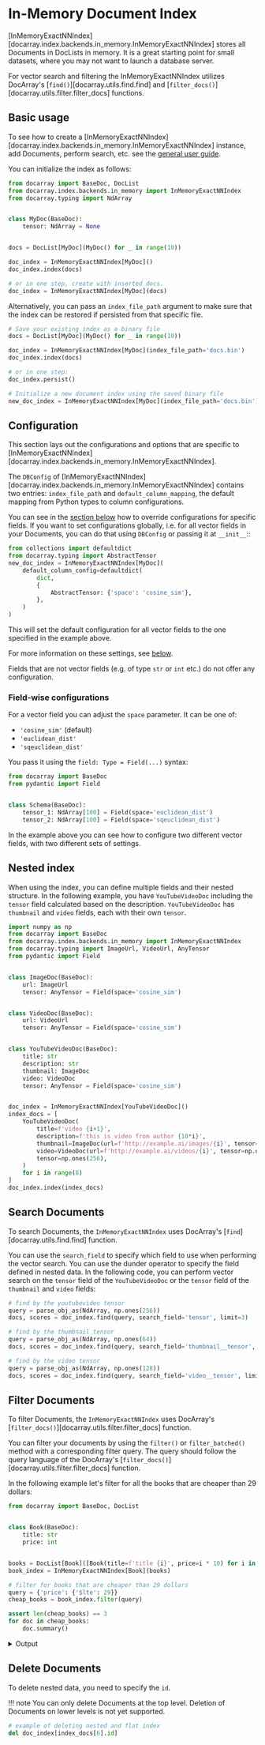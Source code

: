 # In-Memory Document Index


[InMemoryExactNNIndex][docarray.index.backends.in_memory.InMemoryExactNNIndex] stores all Documents in DocLists in memory. 
It is a great starting point for small datasets, where you may not want to launch a database server.

For vector search and filtering the InMemoryExactNNIndex utilizes DocArray's [`find()`][docarray.utils.find.find] and 
[`filter_docs()`][docarray.utils.filter.filter_docs] functions.

## Basic usage

To see how to create a [InMemoryExactNNIndex][docarray.index.backends.in_memory.InMemoryExactNNIndex] instance, add Documents,
perform search, etc. see the [general user guide](./docindex.md).

You can initialize the index as follows:

```python
from docarray import BaseDoc, DocList
from docarray.index.backends.in_memory import InMemoryExactNNIndex
from docarray.typing import NdArray


class MyDoc(BaseDoc):
    tensor: NdArray = None


docs = DocList[MyDoc](MyDoc() for _ in range(10))

doc_index = InMemoryExactNNIndex[MyDoc]()
doc_index.index(docs)

# or in one step, create with inserted docs.
doc_index = InMemoryExactNNIndex[MyDoc](docs)
```

Alternatively, you can pass an `index_file_path` argument to make sure that the index can be restored if persisted from that specific file.
```python
# Save your existing index as a binary file
docs = DocList[MyDoc](MyDoc() for _ in range(10))

doc_index = InMemoryExactNNIndex[MyDoc](index_file_path='docs.bin')
doc_index.index(docs)

# or in one step:
doc_index.persist()

# Initialize a new document index using the saved binary file
new_doc_index = InMemoryExactNNIndex[MyDoc](index_file_path='docs.bin')
```

## Configuration

This section lays out the configurations and options that are specific to [InMemoryExactNNIndex][docarray.index.backends.in_memory.InMemoryExactNNIndex].

The `DBConfig` of [InMemoryExactNNIndex][docarray.index.backends.in_memory.InMemoryExactNNIndex] contains two entries:
`index_file_path` and `default_column_mapping`, the default mapping from Python types to column configurations.

You can see in the [section below](#field-wise-configurations) how to override configurations for specific fields.
If you want to set configurations globally, i.e. for all vector fields in your Documents, you can do that using `DBConfig` or passing it at `__init__`::

```python
from collections import defaultdict
from docarray.typing import AbstractTensor
new_doc_index = InMemoryExactNNIndex[MyDoc](
    default_column_config=defaultdict(
        dict,
        {
            AbstractTensor: {'space': 'cosine_sim'},
        },
    )
)
```

This will set the default configuration for all vector fields to the one specified in the example above.

For more information on these settings, see [below](#field-wise-configurations).

Fields that are not vector fields (e.g. of type `str` or `int` etc.) do not offer any configuration.


### Field-wise configurations

For a vector field you can adjust the `space` parameter. It can be one of:

- `'cosine_sim'` (default)
- `'euclidean_dist'`
- `'sqeuclidean_dist'`

You pass it using the `field: Type = Field(...)` syntax:

```python
from docarray import BaseDoc
from pydantic import Field


class Schema(BaseDoc):
    tensor_1: NdArray[100] = Field(space='euclidean_dist')
    tensor_2: NdArray[100] = Field(space='sqeuclidean_dist')
```

In the example above you can see how to configure two different vector fields, with two different sets of settings.

## Nested index

When using the index, you can define multiple fields and their nested structure. In the following example, you have `YouTubeVideoDoc` including the `tensor` field calculated based on the description. `YouTubeVideoDoc` has `thumbnail` and `video` fields, each with their own `tensor`.

```python
import numpy as np
from docarray import BaseDoc
from docarray.index.backends.in_memory import InMemoryExactNNIndex
from docarray.typing import ImageUrl, VideoUrl, AnyTensor
from pydantic import Field


class ImageDoc(BaseDoc):
    url: ImageUrl
    tensor: AnyTensor = Field(space='cosine_sim')


class VideoDoc(BaseDoc):
    url: VideoUrl
    tensor: AnyTensor = Field(space='cosine_sim')


class YouTubeVideoDoc(BaseDoc):
    title: str
    description: str
    thumbnail: ImageDoc
    video: VideoDoc
    tensor: AnyTensor = Field(space='cosine_sim')


doc_index = InMemoryExactNNIndex[YouTubeVideoDoc]()
index_docs = [
    YouTubeVideoDoc(
        title=f'video {i+1}',
        description=f'this is video from author {10*i}',
        thumbnail=ImageDoc(url=f'http://example.ai/images/{i}', tensor=np.ones(64)),
        video=VideoDoc(url=f'http://example.ai/videos/{i}', tensor=np.ones(128)),
        tensor=np.ones(256),
    )
    for i in range(8)
]
doc_index.index(index_docs)
```

## Search Documents

To search Documents, the `InMemoryExactNNIndex` uses DocArray's [`find`][docarray.utils.find.find] function.

You can use the `search_field` to specify which field to use when performing the vector search. 
You can use the dunder operator to specify the field defined in nested data. 
In the following code, you can perform vector search on the `tensor` field of the `YouTubeVideoDoc` 
or the `tensor` field of the `thumbnail` and `video` fields:

```python
# find by the youtubevideo tensor
query = parse_obj_as(NdArray, np.ones(256))
docs, scores = doc_index.find(query, search_field='tensor', limit=3)

# find by the thumbnail tensor
query = parse_obj_as(NdArray, np.ones(64))
docs, scores = doc_index.find(query, search_field='thumbnail__tensor', limit=3)

# find by the video tensor
query = parse_obj_as(NdArray, np.ones(128))
docs, scores = doc_index.find(query, search_field='video__tensor', limit=3)
```

## Filter Documents

To filter Documents, the `InMemoryExactNNIndex` uses DocArray's [`filter_docs()`][docarray.utils.filter.filter_docs] function.

You can filter your documents by using the `filter()` or `filter_batched()` method with a corresponding  filter query. 
The query should follow the query language of the DocArray's [`filter_docs()`][docarray.utils.filter.filter_docs] function.

In the following example let's filter for all the books that are cheaper than 29 dollars:

```python
from docarray import BaseDoc, DocList


class Book(BaseDoc):
    title: str
    price: int


books = DocList[Book]([Book(title=f'title {i}', price=i * 10) for i in range(10)])
book_index = InMemoryExactNNIndex[Book](books)

# filter for books that are cheaper than 29 dollars
query = {'price': {'$lte': 29}}
cheap_books = book_index.filter(query)

assert len(cheap_books) == 3
for doc in cheap_books:
    doc.summary()
```

<details>
    <summary>Output</summary>
    ```text
    📄 Book : 1f7da15 ...
    ╭──────────────────────┬───────────────╮
    │ Attribute            │ Value         │
    ├──────────────────────┼───────────────┤
    │ title: str           │ title 0       │
    │ price: int           │ 0             │
    ╰──────────────────────┴───────────────╯
    📄 Book : 63fd13a ...
    ╭──────────────────────┬───────────────╮
    │ Attribute            │ Value         │
    ├──────────────────────┼───────────────┤
    │ title: str           │ title 1       │
    │ price: int           │ 10            │
    ╰──────────────────────┴───────────────╯
    📄 Book : 49b21de ...
    ╭──────────────────────┬───────────────╮
    │ Attribute            │ Value         │
    ├──────────────────────┼───────────────┤
    │ title: str           │ title 2       │
    │ price: int           │ 20            │
    ╰──────────────────────┴───────────────╯
    ```
</details>

## Delete Documents 

To delete nested data, you need to specify the `id`.

!!! note
    You can only delete Documents at the top level. Deletion of Documents on lower levels is not yet supported.

```python
# example of deleting nested and flat index
del doc_index[index_docs[6].id]
```
